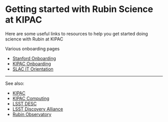 # Getting started with Rubin Science at KIPAC

Here are some useful links to resources to help you get started doing
science with Rubin at KIPAC

Various onboarding pages
- [Stanford Onboarding](https://cardinalatwork.stanford.edu/welcome-center/getting-started)
- [KIPAC Onboarding](https://kipac.stanford.edu/resources/new-kipac-community)
- [SLAC IT Orientation](https://it.slac.stanford.edu/sites/default/files/2024-05/SLAC%20New%20Hire%20IT%20Orientation.pdf)

---

See also:
- [KIPAC](https://kipac.stanford.edu/)
- [KIPAC Computing](https://kipac.github.io/computing/)
- [LSST DESC](https://lsstdesc.org/)
- [LSST Discovery Alliance](https://lsstdiscoveryalliance.org/)
- [Rubin Observatory](https://rubinobservatory.org/)
